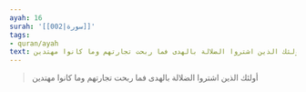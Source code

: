 ```yaml
---
ayah: 16
surah: '[[002|سورة]]'
tags:
- quran/ayah
text: أولئك الذين اشتروا الضلالة بالهدى فما ربحت تجارتهم وما كانوا مهتدين
---
```

> أولئك الذين اشتروا الضلالة بالهدى فما ربحت تجارتهم وما كانوا مهتدين
